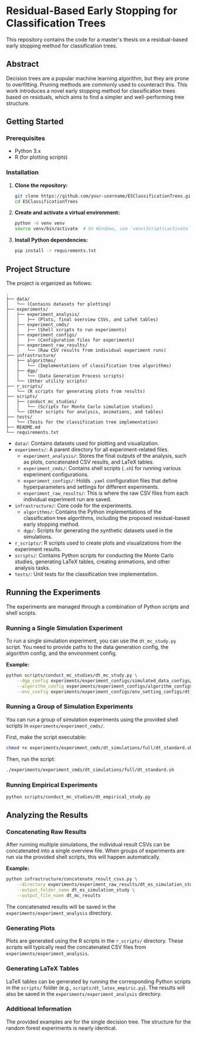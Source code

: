 # Residual-Based Early Stopping for Classification Trees

This repository contains the code for a master's thesis on a residual-based early stopping method for classification trees.

## Abstract

Decision trees are a popular machine learning algorithm, but they are prone to overfitting. Pruning methods are commonly used to counteract this. This work introduces a novel early stopping method for classification trees based on residuals, which aims to find a simpler and well-performing tree structure.

## Getting Started

### Prerequisites

- Python 3.x
- R (for plotting scripts)

### Installation

1.  **Clone the repository:**
    ```bash
    git clone https://github.com/your-username/ESClassificationTrees.git
    cd ESClassificationTrees
    ```

2.  **Create and activate a virtual environment:**
    ```bash
    python -m venv venv
    source venv/bin/activate  # On Windows, use `venv\Scripts\activate`
    ```

3.  **Install Python dependencies:**
    ```bash
    pip install -r requirements.txt
    ```

## Project Structure

The project is organized as follows:

```
.
├── data/
│   └── (Contains datasets for plotting)
├── experiments/
│   ├── experiment_analysis/
│   │   ├── (Plots, final overview CSVs, and LaTeX tables)
│   ├── experiment_cmds/
│   │   ├── (Shell scripts to run experiments)
│   ├── experiment_configs/
│   │   ├── (Configuration files for experiments)
│   ├── experiment_raw_results/
│   │   └── (Raw CSV results from individual experiment runs)
├── infrastructure/
│   ├── algorithms/
│   │   └── (Implementations of classification tree algorithms)
│   ├── dgp/
│   │   └── (Data Generation Process scripts)
│   └── (Other utility scripts)
├── r_scripts/
│   └── (R scripts for generating plots from results)
├── scripts/
│   ├── conduct_mc_studies/
│   │   └── (Scripts for Monte Carlo simulation studies)
│   └── (Other scripts for analysis, animations, and tables)
├── tests/
│   └── (Tests for the classification tree implementation)
├── README.md
└── requirements.txt
```

-   `data/`: Contains datasets used for plotting and visualization.
-   `experiments/`: A parent directory for all experiment-related files.
    -   `experiment_analysis/`: Stores the final outputs of the analysis, such as plots, concatenated CSV results, and LaTeX tables.
    -   `experiment_cmds/`: Contains shell scripts (`.sh`) for running various experiment configurations.
    -   `experiment_configs/`: Holds `.yaml` configuration files that define hyperparameters and settings for different experiments.
    -   `experiment_raw_results/`: This is where the raw CSV files from each individual experiment run are saved.
-   `infrastructure/`: Core code for the experiments.
    -   `algorithms/`: Contains the Python implementations of the classification tree algorithms, including the proposed residual-based early stopping method.
    -   `dgp/`: Scripts for generating the synthetic datasets used in the simulations.
-   `r_scripts/`: R scripts used to create plots and visualizations from the experiment results.
-   `scripts/`: Contains Python scripts for conducting the Monte Carlo studies, generating LaTeX tables, creating animations, and other analysis tasks.
-   `tests/`: Unit tests for the classification tree implementation.

## Running the Experiments

The experiments are managed through a combination of Python scripts and shell scripts.

### Running a Single Simulation Experiment

To run a single simulation experiment, you can use the `dt_mc_study.py` script. You need to provide paths to the data generation config, the algorithm config, and the environment config.

**Example:**

```bash
python scripts/conduct_mc_studies/dt_mc_study.py \
    --dgp_config experiments/experiment_configs/simulated_data_configs/standard/circular_feature_dim_2_n_samples_2000_bernoulli_p_0.8.yaml \
    --algorithm_config experiments/experiment_configs/algorithm_configs/dt_simulation_study/max_depth.yaml \
    --env_config experiments/experiment_configs/env_setting_configs/dt_experiments/test.yaml
```

### Running a Group of Simulation Experiments

You can run a group of simulation experiments using the provided shell scripts in `experiments/experiment_cmds/`.

First, make the script executable:

```bash
chmod +x experiments/experiment_cmds/dt_simulations/full/dt_standard.sh
```

Then, run the script:

```bash
./experiments/experiment_cmds/dt_simulations/full/dt_standard.sh
```

### Running Empirical Experiments

```bash
python scripts/conduct_mc_studies/dt_empirical_study.py
```


## Analyzing the Results

### Concatenating Raw Results

After running multiple simulations, the individual result CSVs can be concatenated into a single overview file. When groups of experiments are run via the provided shell scripts, this will happen automatically.

**Example:**

```bash
python infrastructure/concatenate_result_csvs.py \
    --directory experiments/experiment_raw_results/dt_es_simulation_study \
    --output_folder_name dt_es_simulation_study \
    --output_file_name dt_mc_results
```
The concatenated results will be saved in the `experiments/experiment_analysis` directory.

### Generating Plots

Plots are generated using the R scripts in the `r_scripts/` directory. These scripts will typically read the concatenated CSV files from `experiments/experiment_analysis`.

### Generating LaTeX Tables

LaTeX tables can be generated by running the corresponding Python scripts in the `scripts/` folder (e.g., `scripts/dt_latex_empiric.py`). The results will also be saved in the `experiments/experiment_analysis` directory.


### Additional Information
The provided examples are for the single decision tree. The structure for the random forest experiments is nearly identical.

